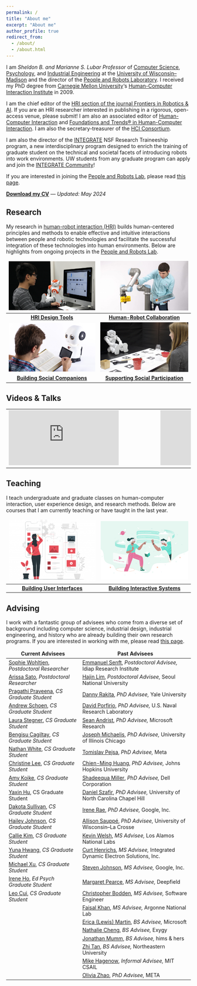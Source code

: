 ```yaml
---
permalink: /
title: "About me"
excerpt: "About me"
author_profile: true
redirect_from: 
  - /about/
  - /about.html
---
```


I am *Sheldon B. and Marianne S. Lubar Professor* of [Computer Science](http://cs.wisc.edu/), [Psychology](http://psych.wisc.edu/), and [Industrial Engineering](http://www.engr.wisc.edu/isye.html) at the [University of Wisconsin–Madison](http://wisc.edu/) and the director of the [People and Robots Laboratory](http://peopleandrobots.wisc.edu/). I received my PhD degree from [Carnegie Mellon University](http://cmu.edu/)‘s [Human-Computer Interaction Institute](http://hcii.cs.cmu.edu/) in 2009.

I am the chief editor of the [HRI section of the journal Frontiers in Robotics & AI](https://www.frontiersin.org/journals/robotics-and-ai/sections/human-robot-interaction#). If you are an HRI researcher interested in publishing in a rigorous, open-access venue, please submit! I am also an associated editor of [Human-Computer Interaction](https://www.tandfonline.com/toc/hhci20/current) and [Foundations and Trends® in Human-Computer Interaction](https://www.nowpublishers.com/HCI). I am also the secretary-treasurer of the [HCI Consortium](http://hcic.org/).

I am also the director of the [INTEGRATE](https://integrate.wisc.edu) NSF Research Traineeship program, a new interdisciplinary program designed to enrich the training of graduate student on the technical and societal facets of introducing robots into work environments. UW students from any graduate program can apply and join the [INTEGRATE Community](https://integrate.wisc.edu/seminars/)!

If you are interested in joining the [People and Robots Lab](http://peopleandrobots.wisc.edu), please read [this page](/joining).

<strong><a href="https://drive.google.com/file/d/1kUfT6oVzvvA9h_ecF9q1TNKeIlGhBEOH/view?usp=sharing" target="_blank">Download my CV</a></strong> — _Updated: May 2024_

## Research

My research in [human-robot interaction (HRI)](https://en.wikipedia.org/wiki/Human–robot_interaction) builds human-centered principles and methods to enable effective and intuitive interactions between people and robotic technologies and facilitate the successful integration of these technologies into human environments. Below are highlights from ongoing projects in the [People and Robots Lab](http://peopleandrobots.wisc.edu/).

<style>
table, td, th, tr {
   border: none;
}
thead {
   background-color: rgba(0, 0, 0, 0.0);
   border-bottom: 0px;
}
tr.border-bottom {
   border-bottom: 0px;
}
</style>

| [![](../images/Programming.png)](/portfolio/portfolio-1) | [![](../images/20180824_Robotics_112-980x608.jpg)](/portfolio/portfolio-2) |
| :-: | :-: |
| **[HRI Design Tools](/portfolio/portfolio-1)** | **[Human-Robot Collaboration](/portfolio/portfolio-2)** | 
| [![](../images/Educational-Robots.png)](/portfolio/portfolio-3) | [![](../images/TBI-Research.jpg)](/portfolio/portfolio-4) |
| **[Building Social Companions](/portfolio/portfolio-3)** | **[Supporting Social Participation](/portfolio/portfolio-4)** |

## Videos & Talks

<style>
table, td, th, tr {
   border: none;
}
thead {
   background-color: rgba(0, 0, 0, 0.0);
   border-bottom: 0px;
}
tr.border-bottom {
   border-bottom: 0px;
}
</style>

<table>
    <tr>
        <td class="style24" style="width: 400px">
            <div id='outerdiv' style="width: 400px; overflow-x:hidden;">
                <iframe src="https://www.youtube.com/embed/videoseries?list=PLaIgLiq4gIuZykeHKBJFIYl4VZZ2PcZQc" title="YouTube video player" frameborder="0" allow="accelerometer; autoplay; clipboard-write; encrypted-media; gyroscope; picture-in-picture; web-share" allowfullscreen></iframe>
            </div>
        </td>
        <td class="style24" style="width: 400px">
            <div id='outerdiv' style="width: 400px; overflow-x:hidden;">
                <iframe src="https://www.youtube.com/embed/videoseries?list=PLaIgLiq4gIuaA60oLfWalDrM91oA75mO-" title="YouTube video player" frameborder="0" allow="accelerometer; autoplay; clipboard-write; encrypted-media; gyroscope; picture-in-picture; web-share" allowfullscreen></iframe>
            </div>
        </td>
    </tr>
</table>


## Teaching

I teach undergraduate and graduate classes on human-computer interaction, user experience design, and research methods. Below are courses that I am currently teaching or have taught in the last year.

| [![](../images/ux-01-400x284.png)](/teaching/teaching-1) | [![](../images/6543438-400x267.jpg)](/teaching/teaching-3) |
| :-: | :-: |
| **[Building User Interfaces](/teaching/teaching-1)** | **[Building Interactive Systems](/teaching/teaching-3)** |

## Advising

I work with a fantastic group of advisees who come from a diverse set of background including computer science, industrial design, industrial engineering, and history who are already building their own research programs. If you are interested in working with me, please read [this page](/joining/).

| Current Advisees                                                                                                          | Past Advisees                                                                                                                        |
|---------------------------------------------------------------------------------------------------------------------------|--------------------------------------------------------------------------------------------------------------------------------------|
| [Sophie Wohltjen](https://www.linkedin.com/in/sophie-wohltjen-9b12b351), *Postdoctoral Researcher*                        | [Emmanuel Senft](https://emmanuel-senft.github.io/), *Postdoctoral Advisee,* Idiap Research Institute                                |
| [Arissa Sato](https://arissasato.com), *Postdoctoral Researcher*                                                          | [Hajin Lim](https://www.hajinlim.com), *Postdoctoral Advisee,* Seoul National University                                             |
| [Pragathi Praveena](https://www.linkedin.com/in/itispragathi/), *CS Graduate Student*                                        | [Danny Rakita](https://uwnarratives.wisc.edu/bio/daniel-rakita/), *PhD Advisee,* Yale University                                     |
| [Andrew Schoen](https://andrewjschoen.github.io/), *CS Graduate Student*                                                  | [David Porfirio](http://pages.cs.wisc.edu/~dporfirio/), *PhD Advisee,* U.S. Naval Research Laboratory                                |
| [Laura Stegner](http://laurastegner.com/), *CS Graduate Student*                                                          | [Sean Andrist](https://seanandrist.com), *PhD Advisee,* Microsoft Research                                                           |
| [Bengisu Cagiltay](https://www.linkedin.com/in/bengisucagiltay/), *CS Graduate Student*                                   | [Joseph Michaelis](https://lsri.uic.edu/profiles/michaelis-joseph/), *PhD Advisee,* University of Illinois Chicago                   |
| [Nathan White](https://www.researchgate.net/profile/Nathan-White-18), *CS Graduate Student*                               | [Tomislav Pejsa](http://pages.cs.wisc.edu/~tpejsa/), *PhD Advisee,* Meta                                                             |
| [Christine Lee](https://scholar.google.co.kr/citations?user=-K0MmdoAAAAJ&hl=en), *CS Graduate Student*                    | [Chien-Ming Huang](https://www.cs.jhu.edu/~cmhuang/), *PhD Advisee,* Johns Hopkins University                                        |
| [Amy Koike](https://amykoike.notion.site/Amy-Koike-s-Portfolio-25f2b3e0429e498183aa739b193fda01), *CS Graduate Student*   | [Shadeequa Miller](https://www.linkedin.com/in/s-dee-miller-58240710), *PhD Advisee,* Dell Corporation                               |
| [Yaxin Hu](http://www.edayaxin.com/about), CS Graduate Student                                                            | [Daniel Szafir](https://cs.unc.edu/person/daniel-szafir/), *PhD Advisee,* University of North Carolina Chapel Hill                   |
| [Dakota Sullivan](https://peopleandrobots.wisc.edu/staff/sullivan-dakota/), *CS Graduate Student*                         | [Irene Rae](http://rene.chargingwombat.com/), *PhD Advisee,* Google, Inc.                                                            |
| [Hailey Johnson](https://www.linkedin.com/in/hailey-lynn-johnson), *CS Graduate Student*                                  | [Allison Sauppé](https://cs.uwlax.edu/~asauppe/), *PhD Advisee,* University of Wisconsin–La Crosse                                   |
| [Callie Kim](https://callie-kim.com/), *CS Graduate Student*                                                              | [Kevin Welsh](https://www.linkedin.com/in/kevin-welsh-668140bb), *MS Advisee,* Los Alamos National Labs                              |
| [Yuna Hwang](https://www.linkedin.com/in/yuna-hwang-35b6b4234?trk=public_profile_samename-profile), *CS Graduate Student* | [Curt Henrichs](https://robotics.wisc.edu/staff/henrichs-curt/), *MS Advisee,* Integrated Dynamic Electron Solutions, Inc.           |
| [Michael Xu](http://www.michaelfxu.com), *CS Graduate Student*                                                            | [Steven Johnson](http://pages.cs.wisc.edu/~sjj/), *MS Advisee,* Google, Inc.                                                         |
| [Irene Ho](https://edpsych.education.wisc.edu/staff/ho-hui-ru/), *Ed Psych Graduate Student*                              | [Margaret Pearce](https://www.linkedin.com/in/margaretpearce), *MS Advisee,* Deepfield                                               |
| [Leo Cui](https://www.linkedin.com/in/leocuimn/), *CS Graduate Student*                                                   | [Christopher Bodden](https://uwnarratives.wisc.edu/bio/christopher-bodden/), *MS Advisee,* Software Engineer                         |
|                                                                                                                           | [Faisal Khan](https://uwnarratives.wisc.edu/bio/christopher-bodden/), *MS Advisee,* Argonne National Lab                             |
|                                                                                                                           | [Erica (Lewis) Martin]([http://ericaslewis.com/](https://www.linkedin.com/in/erica-martin-lewis-866080a5/)), *BS Advisee,* Microsoft |
|                                                                                                                           | [Nathalie Cheng](http://www.linkedin.com/in/nathaliecheng), *BS Advisee,* Exygy                                                      |
|                                                                                                                           | [Jonathan Mumm](http://www.linkedin.com/in/jonathanrmumm), *BS Advisee,* hims & hers                                                 |
|                                                                                                                           | [Zhi Tan](http://xiangzhitan.com/), *BS Advisee,* Northeastern University                                                            |
|                                                                                                                           | [Mike Hagenow](https://www.hageneaux.com/), *Informal Advisee,* MIT CSAIL                                                            |
|                                                                                                                           | [Olivia Zhao](https://www.olivia-zhao.com/), *PhD Advisee,* META                                                                     |
